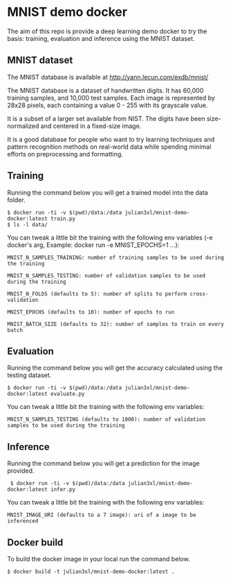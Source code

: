 # MNIST demo docker

The aim of this repo is provide a deep learning demo docker to try the basis: training, evaluation and inference using the MNIST dataset.

## MNIST dataset

The MNIST database is available at http://yann.lecun.com/exdb/mnist/

The MNIST database is a dataset of handwritten digits. It has 60,000 training samples, and 10,000 test samples. Each image is represented by 28x28 pixels, each containing a value 0 - 255 with its grayscale value.

It is a subset of a larger set available from NIST.
The digits have been size-normalized and centered in a fixed-size image.

It is a good database for people who want to try learning techniques and pattern recognition
methods on real-world data while spending minimal efforts on preprocessing and formatting.

## Training

Running the command below you will get a trained model into the data folder.
```
$ docker run -ti -v $(pwd)/data:/data julian3xl/mnist-demo-docker:latest train.py
$ ls -l data/
```

You can tweak a little bit the training with the following env variables (-e docker's arg, Example: docker run -e MNIST_EPOCHS=1 ...):
```
MNIST_N_SAMPLES_TRAINING: number of training samples to be used during the training

MNIST_N_SAMPLES_TESTING: number of validation samples to be used during the training

MNIST_N_FOLDS (defaults to 5): number of splits to perform cross-validation

MNIST_EPOCHS (defaults to 10): number of epochs to run

MNIST_BATCH_SIZE (defaults to 32): number of samples to train on every batch
```

## Evaluation

Running the command below you will get the accuracy calculated using the testing dataset.
```
$ docker run -ti -v $(pwd)/data:/data julian3xl/mnist-demo-docker:latest evaluate.py
```

You can tweak a little bit the training with the following env variables:
```
MNIST_N_SAMPLES_TESTING (defaults to 1000): number of validation samples to be used during the training
```

## Inference

Running the command below you will get a prediction for the image provided.
```
 $ docker run -ti -v $(pwd)/data:/data julian3xl/mnist-demo-docker:latest infer.py
```

You can tweak a little bit the training with the following env variables:
```
MNIST_IMAGE_URI (defaults to a 7 image): uri of a image to be inferenced
```

## Docker build
To build the docker image in your local run the command below.
```
$ docker build -t julian3xl/mnist-demo-docker:latest .
```
